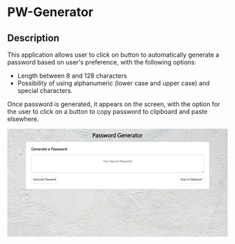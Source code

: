 # PW-Generator

## Description

This application allows user to click on button to automatically generate a password based on user's preference, with the following options:

* Length between 8 and 128 characters
* Possibility of using alphanumeric (lower case and upper case) and special characters.

Once password is generated, it appears on the screen, with the option for the user to click on a button to copy password to clipboard and paste elsewhere.

![Screnshot PW-Generator](screenshotPW.png)
